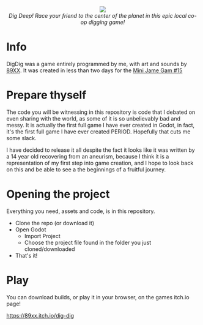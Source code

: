 <div align="center">
  <img src="https://img.itch.zone/aW1nLzExNDg4NTQ4LnBuZw==/original/KKlZbO.png"/>
  <br>
  <i>
    Dig Deep! Race your friend to the center of the planet in this epic local co-op digging game!
  </i>
</div>



# Info

DigDig was a game entirely programmed by me, with art and sounds by [89XX](https://twitter.com/DPY40407454).
It was created in less than two days for the [Mini Jame Gam #15](https://itch.io/jam/mini-jame-gam-15)

# Prepare thyself

The code you will be witnessing in this repository is code that I debated on even sharing with the world, as some of it is so unbelievably bad and messy.
It is actually the first full game I have ever created in Godot, in fact, it's the first full game I have ever created PERIOD. Hopefully that
cuts me some slack.

I have decided to release it all despite the fact it looks like it was written by a 14 year old recovering from an aneurism, because I think it is a
representation of my first step into game creation, and I hope to look back on this and be able to see a the beginnings of a fruitful journey.

# Opening the project

Everything you need, assets and code, is in this repository.

* Clone the repo (or download it)
* Open Godot
  * Import Project
  * Choose the project file found in the folder you just cloned/downloaded
* That's it!

# Play

You can download builds, or play it in your browser, on the games itch.io page!

https://89xx.itch.io/dig-dig
